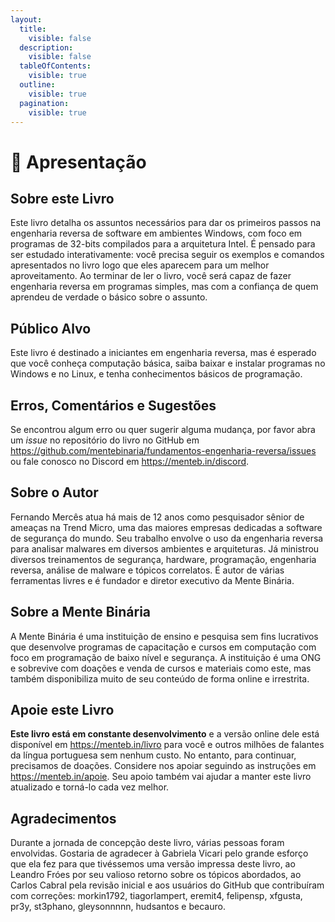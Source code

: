 ```yaml
---
layout:
  title:
    visible: false
  description:
    visible: false
  tableOfContents:
    visible: true
  outline:
    visible: true
  pagination:
    visible: true
---
```


# 🙌 Apresentação

## Sobre este Livro

Este livro detalha os assuntos necessários para dar os primeiros passos na engenharia reversa de software em ambientes Windows, com foco em programas de 32-bits compilados para a arquitetura Intel. É pensado para ser estudado interativamente: você precisa seguir os exemplos e comandos apresentados no livro logo que eles aparecem para um melhor aproveitamento. Ao terminar de ler o livro, você será capaz de fazer engenharia reversa em programas simples, mas com a confiança de quem aprendeu de verdade o básico sobre o assunto.

## Público Alvo

Este livro é destinado a iniciantes em engenharia reversa, mas é esperado que você conheça computação básica, saiba baixar e instalar programas no Windows e no Linux, e tenha conhecimentos básicos de programação.

## Erros, Comentários e Sugestões

Se encontrou algum erro ou quer sugerir alguma mudança, por favor abra um _issue_ no repositório do livro no GitHub em https://github.com/mentebinaria/fundamentos-engenharia-reversa/issues ou fale conosco no Discord em https://menteb.in/discord.

## Sobre o Autor

Fernando Mercês atua há mais de 12 anos como pesquisador sênior de ameaças na Trend Micro, uma das maiores empresas dedicadas a software de segurança do mundo. Seu trabalho envolve o uso da engenharia reversa para analisar malwares em diversos ambientes e arquiteturas. Já ministrou diversos treinamentos de segurança, hardware, programação, engenharia reversa, análise de malware e tópicos correlatos. É autor de várias ferramentas livres e é fundador e diretor executivo da Mente Binária.

## Sobre a Mente Binária

A Mente Binária é uma instituição de ensino e pesquisa sem fins lucrativos que desenvolve programas de capacitação e cursos em computação com foco em programação de baixo nível e segurança. A instituição é uma ONG e sobrevive com doações e venda de cursos e materiais como este, mas também disponibiliza muito de seu conteúdo de forma online e irrestrita.

## Apoie este Livro

**Este livro está em constante desenvolvimento** e a versão online dele está disponível em https://menteb.in/livro para você e outros milhões de falantes da língua portuguesa sem nenhum custo. No entanto, para continuar, precisamos de doações. Considere nos apoiar seguindo as instruções em https://menteb.in/apoie. Seu apoio também vai ajudar a manter este livro atualizado e torná-lo cada vez melhor.

## Agradecimentos

Durante a jornada de concepção deste livro, várias pessoas foram envolvidas. Gostaria de agradecer à Gabriela Vicari pelo grande esforço que ela fez para que tivéssemos uma versão impressa deste livro, ao Leandro Fróes por seu valioso retorno sobre os tópicos abordados, ao Carlos Cabral pela revisão inicial e aos usuários do GitHub que contribuíram com correções: morkin1792, tiagorlampert, eremit4, felipensp, xfgusta, pr3y, st3phano, gleysonnnnn, hudsantos e becauro.
